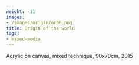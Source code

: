 ```yaml
---
weight: -11
images:
- /images/origin/or06.png
title: Origin of the world
tags:
- mixed-media
---
```

Acrylic on canvas, mixed technique, 90x70cm, 2015
